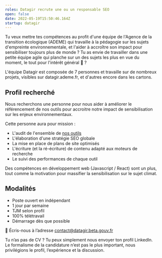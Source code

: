 ```yaml
---
roles: Datagir recrute une ou un responsable SEO
open: false
date: 2022-05-19T15:50:46.164Z
startup: datagir
---
```

Tu veux mettre tes compétences au profit d'une équipe de l'Agence de la transition écologique (ADEME) qui travaille à la pédagogie sur les sujets d'empreinte environnementale, et l'aider à accroître son impact pour sensibiliser toujours plus de monde ? Tu as envie de travailler dans une petite équipe agile qui planche sur un des sujets les plus en vue du moment, le tout pour l'intérêt général 🥁 ?

L'équipe Datagir est composée de 7 personnes et travaille sur de nombreux projets, visibles sur datagir.ademe.fr, et d'autres encore dans les cartons.

## Profil recherché

Nous recherchons une personne pour nous aider à améliorer le référencement de nos outils pour accroitre notre impact de sensibilisation sur les enjeux environnementaux. 

Cette personne aura pour mission :

* L'audit de l'ensemble de [nos outils](https://datagir.ademe.fr/#applications)
* L'élaboration d'une stratégie SEO globale
* La mise en place de plans de site optimisés
* L'écriture (et la ré-écriture) de contenu adapté aux moteurs de recherche
* Le suivi des performances de chaque outil

Des compétences en développement web (Javascript / React) sont un plus, tout comme la motivation pour massifier la sensibilisation sur le sujet climat.

## Modalités

* Poste ouvert en indépendant
* 1 jour par semaine
* TJM selon profil
* 100% télétravail
* Démarrage dès que possible

💌 Écris-nous à l’adresse contact@datagir.beta.gouv.fr

Tu n’as pas de CV ? Tu peux simplement nous envoyer ton profil LinkedIn. Le formalisme de la candidature n’est pas le plus important, nous privilégions le profil, l’expérience et la discussion.